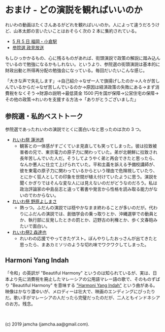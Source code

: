 

# おまけ - どの演説を観ればいいのか

れいわの動画はたくさんあるがどれを観ればいいのか。人によって違うだろうけど、山本太郎の言いたいことはおそらく次の 2 本に集約されている。

- [5 月 5 日 福岡・小倉駅](https://youtu.be/V6jbn9Ye670?t=10)
- [参院選 政見放送](https://www.youtube.com/watch?v=nNWi_E6rqxo)

もしひっかかるもの、心に残るものがあれば、街頭演説で政策の解説に踏み込んでいるので勉強になるかもしれない。というより、参院選の街頭演説は基本的に財政出動と所得再分配の勉強会になっている。毎回だいたいこんな感じ。

「大きな声で失礼します」→自己紹介→なぜ一人で旗揚げしたのか→人々が苦しんでいるからだ→なぜ苦しんでいるのか→原因は経済政策の失敗にある→まず消費税をなくそう→財源の説明→最低賃金 1500 円を国が保障→公営住宅の保障→その他の政策→れいわを支援する方法→「ありがとうございました」

## 参院選・私的ベストトーク

参院選であったれいわの演説でとくに面白いなと思ったのは次の 3 つ。

- [れいわ祭 蓮池透](https://youtu.be/HT6IYQs8uDM?t=4684)
	- 観客との一体感がすごくていま見直しても笑ってしまった。彼は拉致被害者の兄で、東京電力の原子力に関わっていた。弟が北朝鮮に拉致され長年苦しんでいた人だ。そうしてようやく弟と再会できたと思ったら、なんか悪人に仕立て上げられていた。平和主義を訴える予備校講師が、彼を東電の原子力に関わっているからという理由で危険視していたり、とにかく狂人としての印象を世間が植え付けていたように思う。演説を聞くかぎりではそんな変な人には見えないのだがどうなのだろう。私は政治評論家の中島岳志と違って著書や発言から性格を読み取る能力がないのでわからない。
- [れいわ祭 野原よしまさ](https://youtu.be/HT6IYQs8uDM?t=9289)
	- 熱っつ。ふだんの演説では穏やかなまま終わることが多いのだが。代わりにふだんの演説では、創価学会の乗っ取りとか、沖縄選挙での動員とか、執行部に反発したときの罰とか、辺野古の利権とか、歩く文春砲みたいで面白い。
- [れいわ祭2 森達也](https://youtu.be/WRYi9cMsQWs?t=1683)
	- れいわの応援でやってきたゲスト。ぼんやりしたおっさんが出てきたと思ったら、まあカミソリのような切れ味でワクワクしてしまった。

## Harmoni Yang Indah

「令和」の英訳が "Beautiful Harmony" というのは知られているが、実は、日本より先に消費税を廃止したマレーシアの公用語マレー語の歌で、そのものずばり "Beautiful Harmony" を意味する ["Harmoni Yang Indah"](https://www.youtube.com/watch?v=WyEuc4R0D2c) という曲がある。映像はかなり濃ゆいが、メロディーは壮大で、映画のエンディングにぴったりだ。歌い手がマレーシアの人だったら完璧だったのだが、二人ともインドネシアのお方。残念。

<br>
<br>
(c) 2019 jamcha (jamcha.aa@gmail.com).

